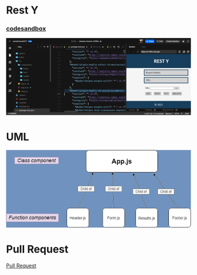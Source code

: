 # Rest Y

### [codesandbox](https://codesandbox.io/s/dreamy-hoover-m700e?file=/src/components/results/index.js)
![](onli.PNG)


# UML 
![](uml26.png)



# Pull Request 
[ Pull Request ](https://github.com/samahhamed227/resty)